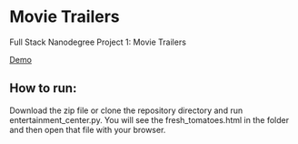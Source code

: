 # Movie Trailers
Full Stack Nanodegree Project 1: Movie Trailers

[Demo](http://patricko10.github.io/movie_trailers/ "Movie Trailers")
## How to run:

Download the zip file or clone the repository directory and run entertainment_center.py.  You will see the fresh_tomatoes.html in the folder and then open that file with your browser.